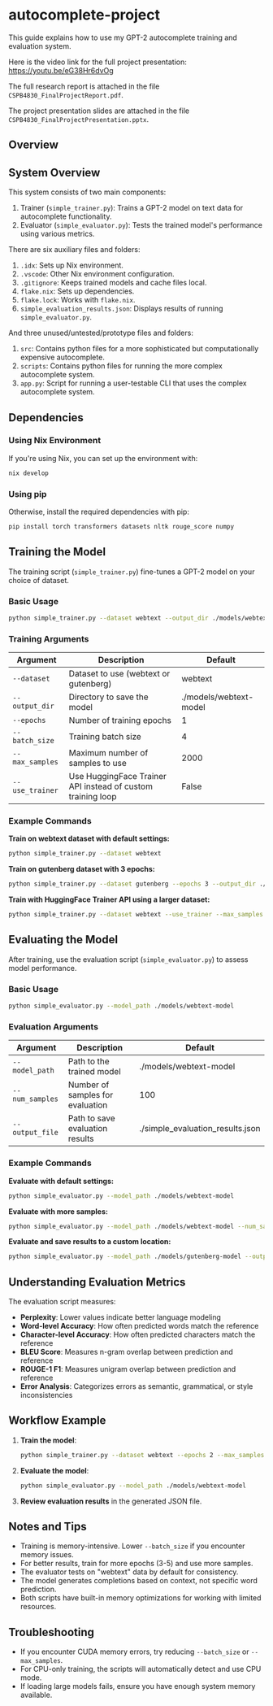 # autocomplete-project

This guide explains how to use my GPT-2 autocomplete training and evaluation system.

Here is the video link for the full project presentation: https://youtu.be/eG38Hr6dvOg

The full research report is attached in the file `CSPB4830_FinalProjectReport.pdf`.

The project presentation slides are attached in the file `CSPB4830_FinalProjectPresentation.pptx`.

## Overview

## System Overview

This system consists of two main components:

1. Trainer (`simple_trainer.py`): Trains a GPT-2 model on text data for autocomplete functionality.
2. Evaluator (`simple_evaluator.py`): Tests the trained model's performance using various metrics.

There are six auxiliary files and folders:

1. `.idx`: Sets up Nix environment.
2. `.vscode`: Other Nix environment configuration.
3. `.gitignore`: Keeps trained models and cache files local.
4. `flake.nix`: Sets up dependencies.
4. `flake.lock`: Works with `flake.nix`.
5. `simple_evaluation_results.json`: Displays results of running `simple_evaluator.py`.

And three unused/untested/prototype files and folders:

1. `src`: Contains python files for a more sophisticated but computationally expensive autocomplete.
2. `scripts`: Contains python files for running the more complex autocomplete system.
3.  `app.py`: Script for running a user-testable CLI that uses the complex autocomplete system.

## Dependencies

### Using Nix Environment

If you're using Nix, you can set up the environment with:

```bash
nix develop
```

### Using pip

Otherwise, install the required dependencies with pip:

```bash
pip install torch transformers datasets nltk rouge_score numpy
```

## Training the Model

The training script (`simple_trainer.py`) fine-tunes a GPT-2 model on your choice of dataset.

### Basic Usage

```bash
python simple_trainer.py --dataset webtext --output_dir ./models/webtext-model
```

### Training Arguments

| Argument | Description | Default |
|----------|-------------|---------|
| `--dataset` | Dataset to use (webtext or gutenberg) | webtext |
| `--output_dir` | Directory to save the model | ./models/webtext-model |
| `--epochs` | Number of training epochs | 1 |
| `--batch_size` | Training batch size | 4 |
| `--max_samples` | Maximum number of samples to use | 2000 |
| `--use_trainer` | Use HuggingFace Trainer API instead of custom training loop | False |

### Example Commands

**Train on webtext dataset with default settings:**
```bash
python simple_trainer.py --dataset webtext
```

**Train on gutenberg dataset with 3 epochs:**
```bash
python simple_trainer.py --dataset gutenberg --epochs 3 --output_dir ./models/gutenberg-model
```

**Train with HuggingFace Trainer API using a larger dataset:**
```bash
python simple_trainer.py --dataset webtext --use_trainer --max_samples 5000
```

## Evaluating the Model

After training, use the evaluation script (`simple_evaluator.py`) to assess model performance.

### Basic Usage

```bash
python simple_evaluator.py --model_path ./models/webtext-model
```

### Evaluation Arguments

| Argument | Description | Default |
|----------|-------------|---------|
| `--model_path` | Path to the trained model | ./models/webtext-model |
| `--num_samples` | Number of samples for evaluation | 100 |
| `--output_file` | Path to save evaluation results | ./simple_evaluation_results.json |

### Example Commands

**Evaluate with default settings:**
```bash
python simple_evaluator.py --model_path ./models/webtext-model
```

**Evaluate with more samples:**
```bash
python simple_evaluator.py --model_path ./models/webtext-model --num_samples 200
```

**Evaluate and save results to a custom location:**
```bash
python simple_evaluator.py --model_path ./models/gutenberg-model --output_file ./gutenberg_eval_results.json
```

## Understanding Evaluation Metrics

The evaluation script measures:

- **Perplexity**: Lower values indicate better language modeling
- **Word-level Accuracy**: How often predicted words match the reference
- **Character-level Accuracy**: How often predicted characters match the reference
- **BLEU Score**: Measures n-gram overlap between prediction and reference
- **ROUGE-1 F1**: Measures unigram overlap between prediction and reference
- **Error Analysis**: Categorizes errors as semantic, grammatical, or style inconsistencies

## Workflow Example

1. **Train the model**:
   ```bash
   python simple_trainer.py --dataset webtext --epochs 2 --max_samples 3000
   ```

2. **Evaluate the model**:
   ```bash
   python simple_evaluator.py --model_path ./models/webtext-model
   ```

3. **Review evaluation results** in the generated JSON file.

## Notes and Tips

- Training is memory-intensive. Lower `--batch_size` if you encounter memory issues.
- For better results, train for more epochs (3-5) and use more samples.
- The evaluator tests on "webtext" data by default for consistency.
- The model generates completions based on context, not specific word prediction.
- Both scripts have built-in memory optimizations for working with limited resources.

## Troubleshooting

- If you encounter CUDA memory errors, try reducing `--batch_size` or `--max_samples`.
- For CPU-only training, the scripts will automatically detect and use CPU mode.
- If loading large models fails, ensure you have enough system memory available.